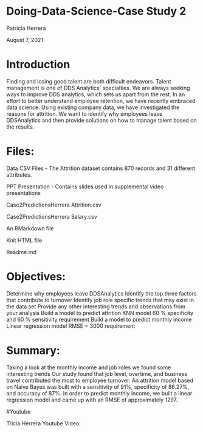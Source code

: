 # Doing-Data-Science-Case Study 2

Patricia Herrera

August 7, 2021 

# Introduction
Finding and losing good talent are both difficult endeavors. Talent management is one of DDS Analytics' specialties. We are always seeking ways to improve DDS analytics, which sets us apart from the rest. In an effort to better understand employee retention, we have recently embraced data science. Using existing company data, we have investigated the reasons for attrition. We want to identify why employees leave DDSAnalytics and then provide solutions on how to manage talent based on the results. 

# Files:
Data CSV Files - The Attrition dataset contains 870 records and 31 different attributes. 

PPT Presentation - Contains slides used in supplemental video presentations

Case2PredictionsHerrera Attrition.csv

Case2PredictionsHerrera Salary.csv

An RMarkdown file

Knit HTML file

Readme.md 

# Objectives:

Determine why employees leave DDSAnalytics
Identify the top three factors that contribute to turnover 
Identify job role specific trends that may exist in the data set 
Provide any other interesting trends and observations from your analysis
Build a model to predict attrition
KNN model
60 % specificity and 60 % sensitivity requirement 
Build a model to predict monthly income 
Linear regression model
RMSE < 3000 requirement 


# Summary:
Taking a look at the monthly income and job roles we found some interesting trends
Our study found that job level, overtime, and business travel contributed the most to employee turnover. An attrition model based on Naive Bayes was  built with a sensitivity of 91%, specificity of 86.27%, and accuracy of 87%. In order to predict monthly income, we built a linear regression model and came up with an RMSE of approximately 1297. 



#Youtube 

Tricia Herrera Youtube Video: 



